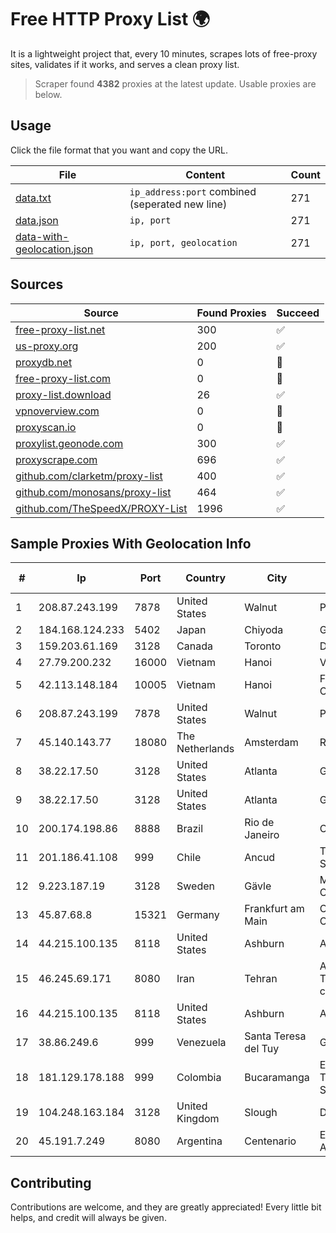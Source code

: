 
# Free HTTP Proxy List 🌍

It is a lightweight project that, every 10 minutes, scrapes lots of free-proxy sites, validates if it works, and serves a clean proxy list.


> Scraper found **4382** proxies at the latest update. Usable proxies are below.

## Usage

Click the file format that you want and copy the URL.


|File|Content|Count|
|----|-------|-----|
|[data.txt](https://raw.githubusercontent.com/themiralay/Proxy-List-World/master/data.txt)|`ip_address:port` combined (seperated new line)|271|
|[data.json](https://raw.githubusercontent.com/themiralay/Proxy-List-World/master/data.json)|`ip, port`|271|
|[data-with-geolocation.json](https://raw.githubusercontent.com/themiralay/Proxy-List-World/master/data-with-geolocation.json)|`ip, port, geolocation`|271|

## Sources

|Source|Found Proxies|Succeed|
|------|-------------|-------|
|[free-proxy-list.net](https://free-proxy-list.net)|300|✅|
|[us-proxy.org](https://www.us-proxy.org)|200|✅|
|[proxydb.net](http://proxydb.net)|0|🚫|
|[free-proxy-list.com](https://free-proxy-list.com/?page=&port=&type%5B%5D=http&type%5B%5D=https&up_time=0&search=Search)|0|🚫|
|[proxy-list.download](https://www.proxy-list.download/HTTP)|26|✅|
|[vpnoverview.com](https://vpnoverview.com/privacy/anonymous-browsing/free-proxy-servers)|0|🚫|
|[proxyscan.io](https://www.proxyscan.io)|0|🚫|
|[proxylist.geonode.com](https://proxylist.geonode.com/api/proxy-list?limit=300&page=1&sort_by=lastChecked&sort_type=desc&protocols=http,https)|300|✅|
|[proxyscrape.com](https://api.proxyscrape.com/v2/?request=displayproxies&protocol=http&timeout=10000&country=all&ssl=all&anonymity=all)|696|✅|
|[github.com/clarketm/proxy-list](https://raw.githubusercontent.com/clarketm/proxy-list/master/proxy-list-raw.txt)|400|✅|
|[github.com/monosans/proxy-list](https://raw.githubusercontent.com/monosans/proxy-list/main/proxies/http.txt)|464|✅|
|[github.com/TheSpeedX/PROXY-List](https://raw.githubusercontent.com/TheSpeedX/PROXY-List/master/http.txt)|1996|✅|


## Sample Proxies With Geolocation Info

|#|Ip|Port|Country|City|Internet Service Provider|
|-|--|----|-------|----|-------------------------|
|1|208.87.243.199|7878|United States|Walnut|Psychz Networks|
|2|184.168.124.233|5402|Japan|Chiyoda|GoDaddy.com, LLC|
|3|159.203.61.169|3128|Canada|Toronto|DigitalOcean, LLC|
|4|27.79.200.232|16000|Vietnam|Hanoi|Viettel Corporation|
|5|42.113.148.184|10005|Vietnam|Hanoi|FPT Telecom Company|
|6|208.87.243.199|7878|United States|Walnut|Psychz Networks|
|7|45.140.143.77|18080|The Netherlands|Amsterdam|RoyaleHosting BV|
|8|38.22.17.50|3128|United States|Atlanta|GTHost|
|9|38.22.17.50|3128|United States|Atlanta|GTHost|
|10|200.174.198.86|8888|Brazil|Rio de Janeiro|Claro S.A|
|11|201.186.41.108|999|Chile|Ancud|Telefonica del Sur S.A.|
|12|9.223.187.19|3128|Sweden|Gävle|Microsoft Corporation|
|13|45.87.68.8|15321|Germany|Frankfurt am Main|Cogent Communications|
|14|44.215.100.135|8118|United States|Ashburn|Amazon.com|
|15|46.245.69.171|8080|Iran|Tehran|Asiatech Data Transmission company|
|16|44.215.100.135|8118|United States|Ashburn|Amazon.com|
|17|38.86.249.6|999|Venezuela|Santa Teresa del Tuy|Gold Data USA Inc|
|18|181.129.178.188|999|Colombia|Bucaramanga|EPM Telecomunicaciones S.A. E.S.P.|
|19|104.248.163.184|3128|United Kingdom|Slough|DigitalOcean, LLC|
|20|45.191.7.249|8080|Argentina|Centenario|Estrella Jorge Alberto|



## Contributing

Contributions are welcome, and they are greatly appreciated! Every
little bit helps, and credit will always be given.

